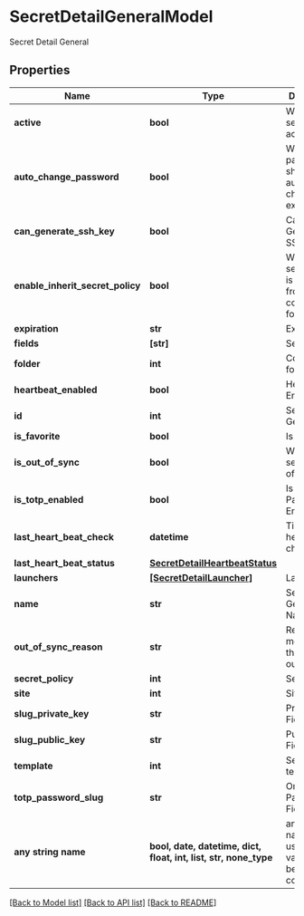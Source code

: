 # SecretDetailGeneralModel

Secret Detail General

## Properties
Name | Type | Description | Notes
------------ | ------------- | ------------- | -------------
**active** | **bool** | Whether the secret is active | [optional] 
**auto_change_password** | **bool** | Whether the password should automatically change upon expiration. | [optional] 
**can_generate_ssh_key** | **bool** | Can Generate SSH Key | [optional] 
**enable_inherit_secret_policy** | **bool** | Whether the secret policy is inherited from the containing folder | [optional] 
**expiration** | **str** | Expiration | [optional] 
**fields** | **[str]** | Secret Fields | [optional] 
**folder** | **int** | Containing folder ID | [optional] 
**heartbeat_enabled** | **bool** | Heartbeat Enabled | [optional] 
**id** | **int** | Secret Detail General Id | [optional] 
**is_favorite** | **bool** | Is Favorite | [optional] 
**is_out_of_sync** | **bool** | Whether the secret is out of sync | [optional] 
**is_totp_enabled** | **bool** | Is One Time Password Enabled | [optional] 
**last_heart_beat_check** | **datetime** | Time of last heartbeat check | [optional] 
**last_heart_beat_status** | [**SecretDetailHeartbeatStatus**](SecretDetailHeartbeatStatus.md) |  | [optional] 
**launchers** | [**[SecretDetailLauncher]**](SecretDetailLauncher.md) | Launchers | [optional] 
**name** | **str** | Secret Detail General Name | [optional] 
**out_of_sync_reason** | **str** | Reason message if the secret is out of sync | [optional] 
**secret_policy** | **int** | Secret Policy | [optional] 
**site** | **int** | Site | [optional] 
**slug_private_key** | **str** | Private Key Field Slug | [optional] 
**slug_public_key** | **str** | Public Key Field Slug | [optional] 
**template** | **int** | Secret template | [optional] 
**totp_password_slug** | **str** | One Time Password Field Slug | [optional] 
**any string name** | **bool, date, datetime, dict, float, int, list, str, none_type** | any string name can be used but the value must be the correct type | [optional]

[[Back to Model list]](../README.md#documentation-for-models) [[Back to API list]](../README.md#documentation-for-api-endpoints) [[Back to README]](../README.md)


